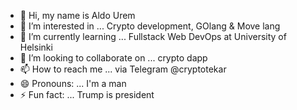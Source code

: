- 👋 Hi, my name is Aldo Urem
- 👀 I’m interested in ... Crypto development, GOlang & Move lang
- 🌱 I’m currently learning ... Fullstack Web DevOps at University of Helsinki
- 💞️ I’m looking to collaborate on ... crypto dapp
- 📫 How to reach me ... via Telegram @cryptotekar
- 😄 Pronouns: ... I'm a man
- ⚡ Fun fact: ... Trump is president

<!---
kriptotekar/kriptotekar is a ✨ special ✨ repository because its `README.md` (this file) appears on your GitHub profile.
You can click the Preview link to take a look at your changes.
--->
